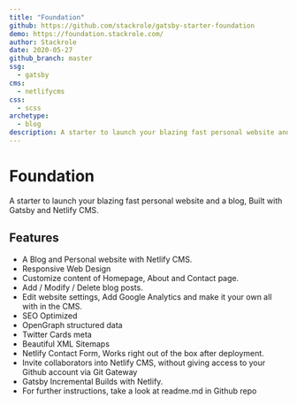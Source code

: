 ```yaml
---
title: "Foundation"
github: https://github.com/stackrole/gatsby-starter-foundation
demo: https://foundation.stackrole.com/
author: Stackrole
date: 2020-05-27
github_branch: master
ssg:
  - gatsby
cms:
  - netlifycms
css:
  - scss
archetype:
  - blog
description: A starter to launch your blazing fast personal website and a blog, Built with Gatsby and Netlify CMS. 
---
```


# Foundation
A starter to launch your blazing fast personal website and a blog, Built with Gatsby and Netlify CMS.

## Features
- A Blog and Personal website with Netlify CMS.
- Responsive Web Design
- Customize content of Homepage, About and Contact page.
- Add / Modify / Delete blog posts.
- Edit website settings, Add Google Analytics and make it your own all with in the CMS.
- SEO Optimized
- OpenGraph structured data
- Twitter Cards meta
- Beautiful XML Sitemaps
- Netlify Contact Form, Works right out of the box after deployment.
- Invite collaborators into Netlify CMS, without giving access to your Github account via Git Gateway
- Gatsby Incremental Builds with Netlify.
- For further instructions, take a look at readme.md in Github repo
